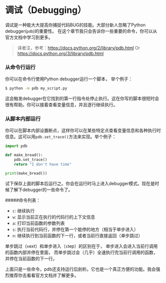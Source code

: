 # 调试（Debugging）

调试是一种能大大提高你捕捉代码BUG的技能。大部分新人忽略了Python debugger(```pdb```)的重要性。 在这个章节我只会告诉你一些重要的命令，你可以从官方文档中学习到更多。

> 译者注，参考：https://docs.python.org/2/library/pdb.html
Or https://docs.python.org/3/library/pdb.html

### 从命令行运行

你可以在命令行使用Python debugger运行一个脚本， 举个例子：
```bash
$ python -m pdb my_script.py
```
这会触发debugger在它找到的第一行指令处停止执行。这在你写的脚本很短时会很有帮助。你可以接着查看变量信息，并且逐行继续执行。

### 从脚本内部运行

你可以在脚本内部设置断点，这样你可以在某些特定点查看变量信息和各种执行时信息。这可以用```pdb.set_trace()```方法来实现。举个例子：
```python
import pdb

def make_bread():
    pdb.set_trace()
    return "I don't have time"

print(make_bread())
```

试下保存上面的脚本后运行之。你会在运行时马上进入debugger模式。现在是时候了解下debugger的一些命令了。

#####命令列表：

- ```c```: 继续执行
- ```w```: 显示当前正在执行的代码行的上下文信息
- ```a```: 打印当前函数的参数列表
- ```s```: 执行当前代码行，并停在第一个能停的地方（相当于单步进入）
- ```n```: 继续执行到当前函数的下一行，或者当前行直接返回（单步跳过）

单步跳过（```n```ext）和单步进入（```s```tep）的区别在于， 单步进入会进入当前行调用的函数内部并停在里面， 而单步跳过会（几乎）全速执行完当前行调用的函数，并停在当前函数的下一行。

上面只是一些命令，pdb还支持运行后剖析。它也是一个真正方便的功能。我会强烈推荐你去看看官方文档并了解更多。
